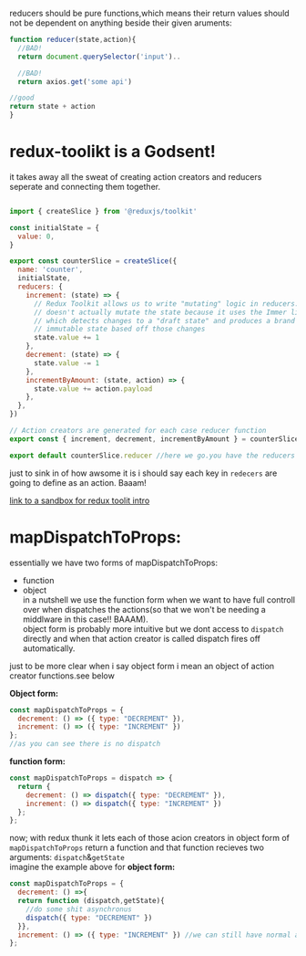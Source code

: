 reducers should be pure functions,which means their return values should not be dependent on anything beside their given aruments:
```javascript
function reducer(state,action){
  //BAD!
  return document.querySelector('input')..

  //BAD!
  return axios.get('some api')

//good
return state + action
}
```

# redux-toolikt is a Godsent!
it takes away all the sweat of creating action creators and reducers seperate and connecting them together.
```javascript

import { createSlice } from '@reduxjs/toolkit'

const initialState = {
  value: 0,
}

export const counterSlice = createSlice({
  name: 'counter',
  initialState,
  reducers: {
    increment: (state) => {
      // Redux Toolkit allows us to write "mutating" logic in reducers. It
      // doesn't actually mutate the state because it uses the Immer library,
      // which detects changes to a "draft state" and produces a brand new
      // immutable state based off those changes
      state.value += 1
    },
    decrement: (state) => {
      state.value -= 1
    },
    incrementByAmount: (state, action) => {
      state.value += action.payload
    },
  },
})

// Action creators are generated for each case reducer function
export const { increment, decrement, incrementByAmount } = counterSlice.actions  //vahlaa here are the actions

export default counterSlice.reducer //here we go.you have the reducers
```
just to sink in of how awsome it is i should say each key in `redecers` are going to define as an action. Baaam!

[link to a sandbox for redux toolit intro](https://codesandbox.io/s/redux-toolkit-intro-7dp3kn)


# mapDispatchToProps:
essentially we have two forms of mapDispatchToProps:
* function
* object    
in a nutshell we use the function form when we want to have full controll over when dispatches the actions(so that we won't be needing a middlware in this case!! BAAAM).     
object form is probably more intuitive but we dont access to `dispatch` directly and when that action creator is called dispatch fires off automatically.

just to be more clear when i say object form i mean an object of action creator functions.see below     

__Object form:__
```javascript
const mapDispatchToProps = {
  decrement: () => ({ type: "DECREMENT" }),
  increment: () => ({ type: "INCREMENT" })
};
//as you can see there is no dispatch
```
__function form:__
```javascript
const mapDispatchToProps = dispatch => {
  return {
    decrement: () => dispatch({ type: "DECREMENT" }),
    increment: () => dispatch({ type: "INCREMENT" })
  };
};
```
now; with redux thunk it lets each of those acion creators in object form of `mapDispatchToProps` return a function and that function recieves two arguments: `dispatch`&`getState`   
imagine the example above for __object form:__    
```javascript
const mapDispatchToProps = {
  decrement: () =>{
  return function (dispatch,getState){
    //do some shit asynchronus
    dispatch({ type: "DECREMENT" })
  }},
  increment: () => ({ type: "INCREMENT" }) //we can still have normal action creators with redux thunk
};

```

